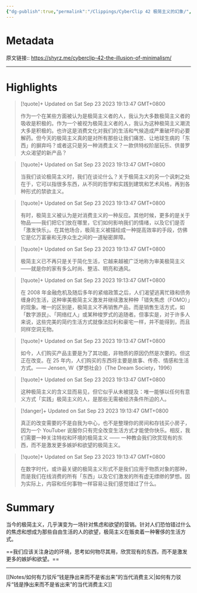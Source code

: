 ```yaml
---
{"dg-publish":true,"permalink":"/Clippings/CyberClip 42 极简主义的幻象/","tags":["政治历史社会"]}
---
```



# Metadata

原文链接:: https://shyrz.me/cyberclip-42-the-illusion-of-minimalism/

---

# Highlights

> [!quote]+ Updated on Sat Sep 23 2023 19:13:47 GMT+0800
>
> 作为一个在某些方面被认为是极简主义者的人，我认为大多数极简主义者的吸收是积极的。作为一个被视为极简主义者的人，我认为这种极简主义潮流大多是积极的。也许这是消费文化对我们的生活和气候造成严重破坏的必要解药。但今天的极简主义真的是对所有那些让我们痛苦、让地球生病的「东西」的摒弃吗？或者这只是另一种消费主义？一款供特权阶层玩乐、供普罗大众渴望的新产品？

> [!quote]+ Updated on Sat Sep 23 2023 19:13:47 GMT+0800
>
> 当我们谈论极简主义时，我们在谈论什么？关于极简主义的另一个讽刺之处在于，它可以指很多东西，从不同的哲学和实践到建筑和艺术风格，再到各种形式的禁欲主义。

> [!quote]+ Updated on Sat Sep 23 2023 19:13:47 GMT+0800
>
> 有时，极简主义被认为是对消费主义的一种反应。其他时候，更多的是关于物品——我们把它们放在哪里，它们如何影响我们的情绪，以及它们是否「激发快乐」。在其他场合，极简主义被描绘成一种提高效率的手段，仿佛它是亿万富豪和无序众生之间的一道秘密屏障。

> [!quote]+ Updated on Sat Sep 23 2023 19:13:47 GMT+0800
>
> 极简主义已不再只是关于简化生活，它越来越被广泛地称为审美极简主义——就是你的家有多么时尚、整洁、明亮和通风。

> [!quote]+ Updated on Sat Sep 23 2023 19:13:47 GMT+0800
>
> 在 2008 年金融危机及随后多年的紧缩政策之后，人们渴望逃离忙碌和债务缠身的生活，这种审美极简主义激发并继续激发种种「错失焦虑（FOMO）」的现象。唯一的区别是，极简主义不再销售产品，而是销售生活方式，如「数字游民」、「网络红人」或某种梭罗式的追随者。但事实是，对于许多人来说，这些完美的简约生活方式就像法拉利和豪宅一样，并不能得到，而且同样空洞无物。

> [!quote]+ Updated on Sat Sep 23 2023 19:13:47 GMT+0800
>
> 如今，人们购买产品主要是为了其功能，非物质的原因仍然是次要的。但这正在改变。在 25 年内，人们购买的东西将主要是故事、传奇、情感和生活方式。—— Jensen, W《梦想社会》（The Dream Society，1996）

> [!quote]+ Updated on Sat Sep 23 2023 19:13:47 GMT+0800
>
> 这种极简主义的含义显而易见，但它似乎从未被提及：唯一能够以任何有意义方式「实践」极简主义的人，是那些无需被经济条件所迫的人。

> [!danger]+ Updated on Sat Sep 23 2023 19:13:47 GMT+0800
>
> 真正的改变需要的不是自我为中心，也不是整理你的房间和存钱买小房子，因为一个 YouTuber 说服你只有完全改变生活方式才能使你快乐。相反，我们需要一种关注特权和环境的极简主义 —— 一种教会我们欣赏现有的东西，而不是激发更多嫉妒和欲望的极简主义。

> [!quote]+ Updated on Sat Sep 23 2023 19:13:47 GMT+0800
>
> 在数字时代，或许最关键的极简主义形式不是我们应用于物质对象的那种，而是我们在线消费的所有「东西」以及它们激发的所有虚无缥缈的梦想。因为实际上，内容和任何事物一样容易让我们感觉错过了什么。

# Summary

当今的极简主义，几乎演变为一场针对焦虑和欲望的营销。针对人们恐怕错过什么的焦虑和想成为那些自由生活的人的欲望，极简主义在贩卖着一种奢侈的生活方式。

==我们应该关注身边的环境，思考如何物尽其用，欣赏现有的东西，而不是激发更多的嫉妒和欲望。==

---

[[Notes/如何有力驳斥“钱是挣出来而不是省出来”的当代消费主义\|如何有力驳斥“钱是挣出来而不是省出来”的当代消费主义]]
